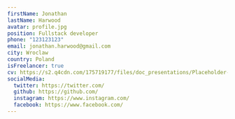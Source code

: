 ```yaml
---
firstName: Jonathan
lastName: Harwood
avatar: profile.jpg
position: Fullstack developer
phone: "123123123"
email: jonathan.harwood@gmail.com
city: Wroclaw
country: Poland
isFreelancer: true
cv: https://s2.q4cdn.com/175719177/files/doc_presentations/Placeholder-PDF.pdf
socialMedia:
  twitter: https://twitter.com/
  github: https://github.com/
  instagram: https://www.instagram.com/
  facebook: https://www.facebook.com/
---
```

